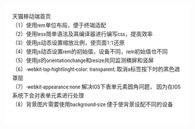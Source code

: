 <div style="font-family: 'Lucida Grande', 'Segoe UI', 'Apple SD Gothic Neo', 'Malgun Gothic', 'Lucida Sans Unicode', Helvetica, Arial, sans-serif; font-size: 0.9em; overflow-x: hidden; overflow-y: auto; margin: 0px !important; padding: 5px 20px 26px !important; background-color: rgb(255, 255, 255);font-family: 'Hiragino Sans GB', 'Microsoft YaHei', STHeiti, SimSun, 'Lucida Grande', 'Lucida Sans Unicode', 'Lucida Sans', 'Segoe UI', AppleSDGothicNeo-Medium, 'Malgun Gothic', Verdana, Tahoma, sans-serif; padding: 20px;padding: 20px; color: rgb(34, 34, 34); font-size: 15px; font-family: 'Roboto Condensed', Tauri, 'Hiragino Sans GB', 'Microsoft YaHei', STHeiti, SimSun, 'Lucida Grande', 'Lucida Sans Unicode', 'Lucida Sans', 'Segoe UI', AppleSDGothicNeo-Medium, 'Malgun Gothic', Verdana, Tahoma, sans-serif; line-height: 1.6; -webkit-font-smoothing: antialiased; background: rgb(255, 255, 255);"><p style="margin: 1em 0px; word-wrap: break-word;">天猫移动端首页<br style="clear: both;">（1）使用rem单位布局，便于终端适配<br style="clear: both;">（2）使用less简单语法及其编译器进行编写css，提高效率<br style="clear: both;">（3）使用js动态设置缩放比例，使页面1:1还原<br style="clear: both;">（4）使用js动态设置rem的初始值，设备不同，rem初始值也不同<br style="clear: both;">（5）使用js的orientationchange和resize共同监测横屏和竖屏<br style="clear: both;">（6）-webkit-tap-hightlinght-color: transparent; 取消a标签按下时的黑色遮罩层<br style="clear: both;">（7）-webkit-appearance:none 解决IOS下表单元素圆角问题， 因为在IOS系统下会对表单元素进行处理<br style="clear: both;">（8）背景图片需要使用background-size 便于使背景设配不同的设备</p></div>